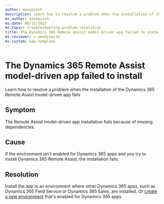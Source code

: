 ```yaml
---
author: davepinch
description: Learn how to resolve a problem when the installation of the Dynamics 365 Remote Assist model-driven app fails
ms.author: davepinch
ms.date: 09/12/2023
ms.topic: troubleshooting-problem-resolution
title: The Dynamics 365 Remote Assist model-driven app failed to install
ms.reviewer: v-wendysmith
ms.custom: bap-template
---
```


# The Dynamics 365 Remote Assist model-driven app failed to install

Learn how to resolve a problem when the installation of the Dynamics 365 Remote Assist model-driven app fails

## Symptom

The Remote Assist model-driven app installation fails because of missing dependencies.

## Cause

If the environment isn't enabled for Dynamics 365 apps and you try to install Dynamics 365 Remote Assist, the installation fails.

## Resolution

Install the app in an environment where other Dynamics 365 apps, such as Dynamics 365 Field Service or Dynamics 365 Sales, are installed. Or  [create a new environment](#install-the-dynamics-365-remote-assist-model-driven-app) that's enabled for Dynamics 365 apps.